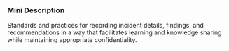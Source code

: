 ### Mini Description

Standards and practices for recording incident details, findings, and recommendations in a way that facilitates learning and knowledge sharing while maintaining appropriate confidentiality.
